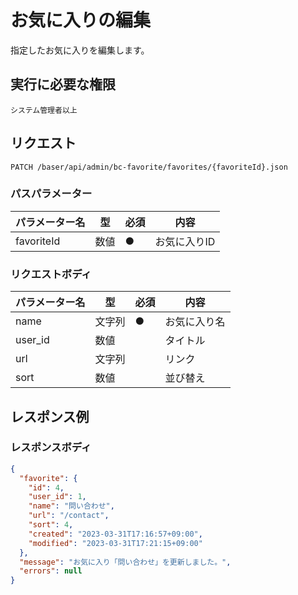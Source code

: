 # お気に入りの編集

指定したお気に入りを編集します。


## 実行に必要な権限

```
システム管理者以上
```

## リクエスト
```
PATCH /baser/api/admin/bc-favorite/favorites/{favoriteId}.json
```

### パスパラメーター

| パラメーター名   | 型   | 必須  | 内容                |
|-----------|-----|-----|-------------------|
| favoriteId        | 数値  | ●   | お気に入りID              |

### リクエストボディ

| パラメーター名   | 型   | 必須  | 内容     |
|-----------|-----|-----|--------|
| name   | 文字列 | ●　  | お気に入り名 |
| user_id   | 数値  |     | タイトル |
| url   | 文字列 | 　   | リンク    |
| sort   | 数値 | 　   | 並び替え   |

## レスポンス例

### レスポンスボディ

```json
{
  "favorite": {
    "id": 4,
    "user_id": 1,
    "name": "問い合わせ",
    "url": "/contact",
    "sort": 4,
    "created": "2023-03-31T17:16:57+09:00",
    "modified": "2023-03-31T17:21:15+09:00"
  },
  "message": "お気に入り「問い合わせ」を更新しました。",
  "errors": null
}

```
